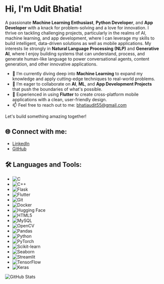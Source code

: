# Hi, I'm Udit Bhatia!  
A passionate **Machine Learning Enthusiast**, **Python Developer**, and **App Developer** with a knack for problem-solving and a love for innovation. I thrive on tackling challenging projects, particularly in the realms of AI, machine learning, and app development, where I can leverage my skills to build intelligent, data-driven solutions as well as mobile applications. My interests lie strongly in **Natural Language Processing (NLP)** and **Generative AI**, where I enjoy building systems that can understand, process, and generate human-like language to power conversational agents, content generation, and other innovative applications.


- 🌱 I’m currently diving deep into **Machine Learning** to expand my knowledge and apply cutting-edge techniques to real-world problems.
- 👯 I’m eager to collaborate on **AI**, **ML**, and **App Development Projects** that push the boundaries of what's possible.
- 📱 Experienced in using **Flutter** to create cross-platform mobile applications with a clean, user-friendly design.
- 📫 Feel free to reach out to me: [bhatiaudit55@gmail.com](mailto:bhatiaudit55@gmail.com)

Let's build something amazing together! 

## 🌐 Connect with me:
- [LinkedIn](www.linkedin.com/in/uditbhatia26)
- [GitHub](https://github.com/manas95826)

## 🛠 Languages and Tools:
- ![C](https://img.shields.io/badge/C-00599C?style=flat-square&logo=c&logoColor=white)
- ![C++](https://img.shields.io/badge/C++-00599C?style=flat-square&logo=cplusplus&logoColor=white)
- ![Flask](https://img.shields.io/badge/Flask-000000?style=flat-square&logo=flask&logoColor=white)
- ![Flutter](https://img.shields.io/badge/Flutter-02569B?style=flat-square&logo=flutter&logoColor=white)
- ![Git](https://img.shields.io/badge/Git-F05032?style=flat-square&logo=git&logoColor=white)
- ![Docker](https://img.shields.io/badge/Docker-2496ED?style=flat-square&logo=docker&logoColor=white)
- ![Hugging Face](https://img.shields.io/badge/Hugging%20Face-FFAE00?style=flat-square&logo=huggingface&logoColor=white)
- ![HTML5](https://img.shields.io/badge/HTML5-E34F26?style=flat-square&logo=html5&logoColor=white)
- ![MySQL](https://img.shields.io/badge/MySQL-4479A1?style=flat-square&logo=mysql&logoColor=white)
- ![OpenCV](https://img.shields.io/badge/OpenCV-5C3EE8?style=flat-square&logo=opencv&logoColor=white)
- ![Pandas](https://img.shields.io/badge/Pandas-150458?style=flat-square&logo=pandas&logoColor=white)
- ![Python](https://img.shields.io/badge/Python-3776AB?style=flat-square&logo=python&logoColor=white)
- ![PyTorch](https://img.shields.io/badge/PyTorch-EE4C2C?style=flat-square&logo=pytorch&logoColor=white)
- ![Scikit-learn](https://img.shields.io/badge/Scikit--learn-F7931E?style=flat-square&logo=scikit-learn&logoColor=black)
- ![Seaborn](https://img.shields.io/badge/Seaborn-3776AB?style=flat-square&logo=python&logoColor=white)
- ![Streamlit](https://img.shields.io/badge/Streamlit-FF4B4B?style=flat-square&logo=streamlit&logoColor=white)
- ![TensorFlow](https://img.shields.io/badge/TensorFlow-FF6F00?style=flat-square&logo=tensorflow&logoColor=white)
- ![Keras](https://img.shields.io/badge/Keras-D00000?style=flat-square&logo=keras&logoColor=white)


![GitHub Stats](https://github-readme-stats.vercel.app/api?username=uditbhatia26&show_icons=true&theme=radical)

